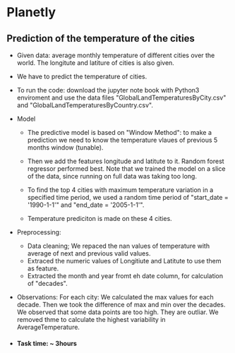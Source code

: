 # Planetly
## Prediction of the temperature of the cities  

- Given data: average monthly temperature of different cities over the world. The longitute and latiture of cities is also given. 

-  We have to predict the temperature of cities. 
- To run the code: download the jupyter note book with Python3 enviroment and use the data files "GlobalLandTemperaturesByCity.csv" and "GlobalLandTemperaturesByCountry.csv". 
- Model 
  - The predictive model is based on "Window Method": to make a prediction we need to know the temperature vlaues of previous 5 months window (tunable). 
  - Then we add the features longitude and latitute to it. 
Random forest regressor performed best. Note that we trained the model on a slice of the data, since running on full data was taking too long. 

  - To find the top 4 cities with maximum temperature variation in a specified time period, we used a random time period of "start_date = '1990-1-1'" and "end_date = '2005-1-1'". 
  - Temperature prediciton is made on these 4 cities. 
- Preprocessing:
  - Data cleaning; We repaced the nan values of temperature with average of next and previous valid values. 
  - Extraced the numeric values of Longitiute and Latitute to use them as feature. 
  - Extracted the month and year fromt eh date column, for calculation of "decades". 

- Observations: For each city: We calculated the max values for each decade. Then we took the difference of max and min over the decades. We observed that some data points are too high. They are outliar. We removed thme to calculate the highest variability in AverageTemperature. 
 - #### Task time: ~ 3hours
